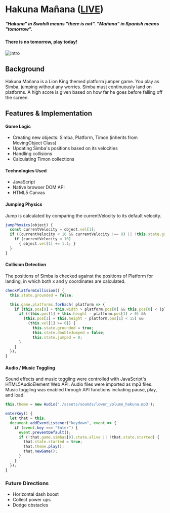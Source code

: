 # Hakuna Mañana ([LIVE](https://simbaa.netlify.app/))

##### "Hakuna" in Swahili means "there is not". "Mañana" in Spanish means "tomorrow".
#### There is no tomorrow, play today!

![intro](./assets/images/simba.gif)

## Background
Hakuna Mañana is a Lion King themed platform jumper game. You play as Simba, jumping without any worries.
Simba must continuously land on platforms. A high score is given based on how far he goes before falling off the screen.

## Features & Implementation
#### Game Logic
* Creating new objects: Simba, Platform, Timon (inherits from MovingObject Class)
* Updating Simba's positions based on its velocities
* Handling collisions
* Calculating Timon collections

#### Technologies Used
* JavaScript
* Native browser DOM API
* HTML5 Canvas

#### Jumping Physics
Jump is calculated by comparing the currentVelocity to its default velocity.
```js
jumpPhysics(object) {
  const currentVelocity = object.vel[1];
  if ((currentVelocity < 10 && currentVelocity !== 0) || !this.state.grounded){
    if (currentVelocity < 10)
      { object.vel[1] += 1.1; }
  }
}
```

#### Collision Detection
The positions of Simba is checked against the positions of Platform for landing, in which both x and y coordinates are calculated.

```js
checkPlatformCollision() {
  this.state.grounded = false;

  this.game.platforms.forEach( platform => {
    if (this.pos[0] + this.width > platform.pos[0] && this.pos[0] < (platform.pos[0] + platform.width + 15)) {
      if ((this.pos[1] + this.height - platform.pos[1] > 0) &&
        (this.pos[1] + this.height - platform.pos[1] < 15) &&
          (this.vel[1] >= 0)) {
            this.state.grounded = true;
            this.state.doubleJumped = false;
            this.state.jumped = 0;
      }
    }
  });
}
```
#### Audio / Music Toggling
Sound effects and music toggling were controlled with JavaScript's HTML5AudioElement Web API. Audio files were imported as mp3 files. Music toggling was enabled through API functions including pause, play, and load.
```js
this.theme = new Audio('./assets/sounds/lower_volume_hakuna.mp3');

enterKey() {
  let that = this;
  document.addEventListener("keydown", event => {
    if (event.key === "Enter") {
      event.preventDefault();
      if (!that.game.simbas[0].state.alive || !that.state.started) {
        that.state.started = true;
        that.theme.play();
        that.newGame();
      }
    }
  });
}
```

### Future Directions
* Horizontal dash boost
* Collect power ups
* Dodge obstacles
